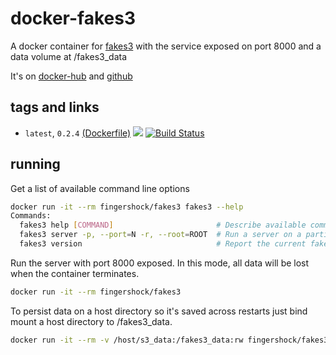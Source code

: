 # docker-fakes3


A docker container for [fakes3](https://github.com/jubos/fake-s3) with the service exposed on port 8000 and a data volume at /fakes3_data

It's on [docker-hub](https://hub.docker.com/r/fingershock/fakes3/) and [github](https://github.com/iJJi/docker-fakes3)

## tags and links

 * `latest`, `0.2.4` [(Dockerfile)](https://github.com/iJJi/docker-fakes3/blob/master/Dockerfile) [![](https://images.microbadger.com/badges/image/fingershock/fakes3.svg)](https://microbadger.com/images/fingershock/fakes3 "Get your own image badge on microbadger.com") [![Build Status](https://travis-ci.org/iJJi/docker-fakes3.svg?branch=master)](https://travis-ci.org/iJJi/docker-fakes3)

## running

Get a list of available command line options
```sh
docker run -it --rm fingershock/fakes3 fakes3 --help
Commands:
  fakes3 help [COMMAND]                       # Describe available commands or one specific command
  fakes3 server -p, --port=N -r, --root=ROOT  # Run a server on a particular hostname
  fakes3 version                              # Report the current fakes3 version
```


Run the server with port 8000 exposed. In this mode, all data will be lost when the container terminates.
```sh
docker run -it --rm fingershock/fakes3
```


To persist data on a host directory so it's saved across restarts just bind mount a host directory to /fakes3_data.
```sh
docker run -it --rm -v /host/s3_data:/fakes3_data:rw fingershock/fakes3
```

